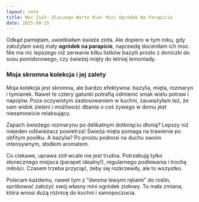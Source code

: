 ```yaml
---
layout: note
title: Moc Ziół: Dlaczego Warto Mieć Mini Ogródek Na Parapicie
date: 2025-08-15
---
```


Odkąd pamiętam, uwielbiałam świeże zioła. Ale dopiero w tym roku, gdy założyłam swój mały **ogródek na parapicie**, naprawdę doceniłam ich moc. Nie ma nic lepszego niż zerwanie kilku listków bazylii prosto z doniczki do sosu pomidorowego, czy świeżej mięty do letniej lemoniady.

### Moja skromna kolekcja i jej zalety

Moja kolekcja jest skromna, ale bardzo efektywna: bazylia, mięta, rozmaryn i tymianek. Nawet te cztery gatunki potrafią odmienić smak wielu potraw i napojów. Poza oczywistym zastosowaniem w kuchni, zauważyłam też, że sam widok zieleni i możliwość dbania o coś żywego w domu jest niesamowicie relaksujący.

Zapach świeżego rozmarynu po delikatnym dotknięciu dłonią? Lepszy niż niejeden odświeżacz powietrza! Świeża mięta pomaga na trawienie po obfitym posiłku. A bazylia? Po prostu podnosi na duchu swoim intensywnym, słodkim aromatem.

Co ciekawe, uprawa ziół wcale nie jest trudna. Potrzebują tylko słonecznego miejsca (parapet idealny!), regularnego podlewania i trochę miłości. Czasem trzeba przyciąć, żeby się rozkrzewiły, ale to wszystko.

Polecam każdemu, nawet tym z "dwoma lewymi rękami" do roślin, spróbować założyć swój własny mini ogródek ziołowy. To mała zmiana, która wnosi dużą różnicę do kuchni i samopoczucia.
